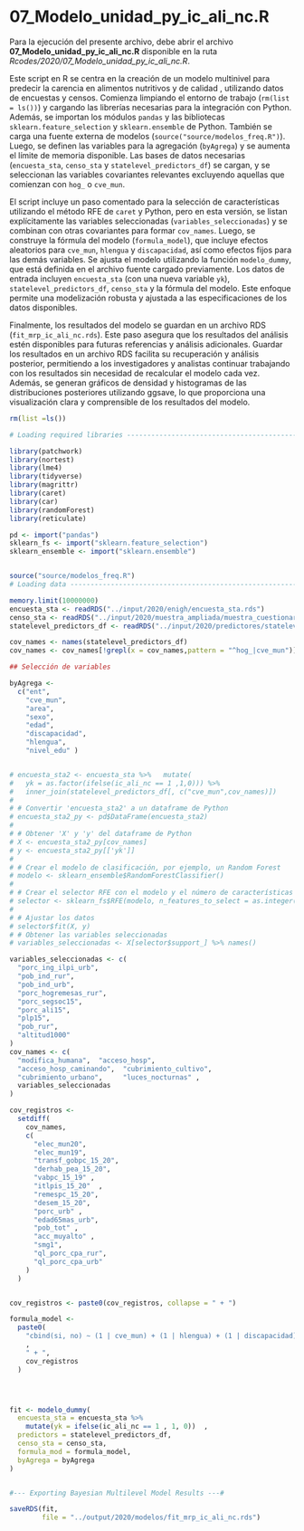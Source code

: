 # 07_Modelo_unidad_py_ic_ali_nc.R

Para la ejecución del presente archivo, debe abrir el archivo **07_Modelo_unidad_py_ic_ali_nc.R** disponible en la ruta *Rcodes/2020/07_Modelo_unidad_py_ic_ali_nc.R*.

Este script en R se centra en la creación de un modelo  multinivel para predecir la carencia en  alimentos nutritivos y de calidad , utilizando datos de encuestas y censos. Comienza limpiando el entorno de trabajo (`rm(list = ls())`) y cargando las librerías necesarias  para la integración con Python. Además, se importan los módulos `pandas` y las bibliotecas `sklearn.feature_selection` y `sklearn.ensemble` de Python. También se carga una fuente externa de modelos (`source("source/modelos_freq.R")`). Luego, se definen las variables para la agregación (`byAgrega`) y se aumenta el límite de memoria disponible. Las bases de datos necesarias (`encuesta_sta`, `censo_sta` y `statelevel_predictors_df`) se cargan, y se seleccionan las variables covariantes relevantes excluyendo aquellas que comienzan con `hog_` o `cve_mun`.

El script incluye un paso comentado para la selección de características utilizando el método RFE de `caret` y Python, pero en esta versión, se listan explícitamente las variables seleccionadas (`variables_seleccionadas`) y se combinan con otras covariantes para formar `cov_names`. Luego, se construye la fórmula del modelo (`formula_model`), que incluye efectos aleatorios para `cve_mun`, `hlengua` y `discapacidad`, así como efectos fijos para las demás variables. Se ajusta el modelo utilizando la función `modelo_dummy`, que está definida en el archivo fuente cargado previamente. Los datos de entrada incluyen `encuesta_sta` (con una nueva variable `yk`), `statelevel_predictors_df`, `censo_sta` y la fórmula del modelo. Este enfoque permite una modelización robusta y ajustada a las especificaciones de los datos disponibles.

Finalmente, los resultados del modelo se guardan en un archivo RDS (`fit_mrp_ic_ali_nc.rds`). Este paso asegura que los resultados del análisis estén disponibles para futuras referencias y análisis adicionales. Guardar los resultados en un archivo RDS facilita su recuperación y análisis posterior, permitiendo a los investigadores y analistas continuar trabajando con los resultados sin necesidad de recalcular el modelo cada vez. Además, se generan gráficos de densidad y histogramas de las distribuciones posteriores utilizando ggsave, lo que proporciona una visualización clara y comprensible de los resultados del modelo.


``` r
rm(list =ls())

# Loading required libraries ----------------------------------------------

library(patchwork)
library(nortest)
library(lme4)
library(tidyverse)
library(magrittr)
library(caret)
library(car)
library(randomForest)
library(reticulate)

pd <- import("pandas")
sklearn_fs <- import("sklearn.feature_selection")
sklearn_ensemble <- import("sklearn.ensemble")


source("source/modelos_freq.R")
# Loading data ------------------------------------------------------------

memory.limit(10000000)
encuesta_sta <- readRDS("../input/2020/enigh/encuesta_sta.rds")
censo_sta <- readRDS("../input/2020/muestra_ampliada/muestra_cuestionario_ampliado.rds")
statelevel_predictors_df <- readRDS("../input/2020/predictores/statelevel_predictors_df.rds")

cov_names <- names(statelevel_predictors_df)
cov_names <- cov_names[!grepl(x = cov_names,pattern = "^hog_|cve_mun")]

## Selección de variables

byAgrega <-
  c("ent",
    "cve_mun",
    "area",
    "sexo",
    "edad",
    "discapacidad",
    "hlengua",
    "nivel_edu" )


# encuesta_sta2 <- encuesta_sta %>%   mutate(
#   yk = as.factor(ifelse(ic_ali_nc == 1 ,1,0))) %>%
#   inner_join(statelevel_predictors_df[, c("cve_mun",cov_names)])
# 
# # Convertir 'encuesta_sta2' a un dataframe de Python
# encuesta_sta2_py <- pd$DataFrame(encuesta_sta2)
# 
# # Obtener 'X' y 'y' del dataframe de Python
# X <- encuesta_sta2_py[cov_names]
# y <- encuesta_sta2_py[['yk']]
# 
# # Crear el modelo de clasificación, por ejemplo, un Random Forest
# modelo <- sklearn_ensemble$RandomForestClassifier()
# 
# # Crear el selector RFE con el modelo y el número de características a seleccionar
# selector <- sklearn_fs$RFE(modelo, n_features_to_select = as.integer(10))
# 
# # Ajustar los datos
# selector$fit(X, y)
# # Obtener las variables seleccionadas
# variables_seleccionadas <- X[selector$support_] %>% names()

variables_seleccionadas <- c(
  "porc_ing_ilpi_urb",
  "pob_ind_rur",
  "pob_ind_urb",
  "porc_hogremesas_rur",
  "porc_segsoc15",
  "porc_ali15",
  "plp15",
  "pob_rur",
  "altitud1000"
)
cov_names <- c(
  "modifica_humana",  "acceso_hosp",           
  "acceso_hosp_caminando",  "cubrimiento_cultivo",   
  "cubrimiento_urbano",     "luces_nocturnas" ,
  variables_seleccionadas
)

cov_registros <-
  setdiff(
    cov_names,
    c(
      "elec_mun20",
      "elec_mun19",
      "transf_gobpc_15_20",
      "derhab_pea_15_20",
      "vabpc_15_19" ,
      "itlpis_15_20"  ,
      "remespc_15_20",
      "desem_15_20",
      "porc_urb" ,  
      "edad65mas_urb", 
      "pob_tot" ,
      "acc_muyalto" ,
      "smg1",
      "ql_porc_cpa_rur",
      "ql_porc_cpa_urb"
    )
  )


cov_registros <- paste0(cov_registros, collapse = " + ")

formula_model <-
  paste0(
    "cbind(si, no) ~ (1 | cve_mun) + (1 | hlengua) + (1 | discapacidad) +  nivel_edu + edad  + ent + area + sexo "
    ,
    " + ",
    cov_registros
  )




fit <- modelo_dummy(
  encuesta_sta = encuesta_sta %>%  
    mutate(yk = ifelse(ic_ali_nc == 1 , 1, 0))  ,
  predictors = statelevel_predictors_df,
  censo_sta = censo_sta,
  formula_mod = formula_model,
  byAgrega = byAgrega
)


#--- Exporting Bayesian Multilevel Model Results ---#

saveRDS(fit, 
        file = "../output/2020/modelos/fit_mrp_ic_ali_nc.rds")
```

